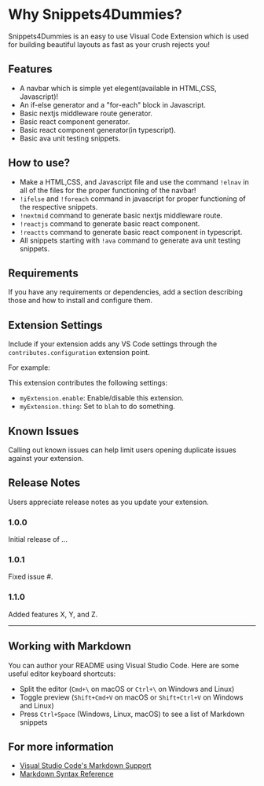 # Why Snippets4Dummies?

Snippets4Dummies is an easy to use Visual Code Extension which is used for building beautiful layouts as fast as your crush rejects you!

## Features

- A navbar which is simple yet elegent(available in HTML,CSS, Javascript)!
- An if-else generator and a "for-each" block in Javascript.
- Basic nextjs middleware route generator.
- Basic react component generator.
- Basic react component generator(in typescript).
- Basic ava unit testing snippets.

## How to use?

- Make a HTML,CSS, and Javascript file and use the command `!elnav` in all of the files for the proper functioning of the navbar!
- `!ifelse` and `!foreach` command in javascript for proper functioning of the respective snippets.
- `!nextmid` command to generate basic nextjs middleware route.
- `!reactjs` command to generate basic react component.
- `!reactts` command to generate basic react component in typescript.
- All snippets starting with `!ava` command to generate ava unit testing snippets.

## Requirements

If you have any requirements or dependencies, add a section describing those and how to install and configure them.

## Extension Settings

Include if your extension adds any VS Code settings through the `contributes.configuration` extension point.

For example:

This extension contributes the following settings:

- `myExtension.enable`: Enable/disable this extension.
- `myExtension.thing`: Set to `blah` to do something.

## Known Issues

Calling out known issues can help limit users opening duplicate issues against your extension.

## Release Notes

Users appreciate release notes as you update your extension.

### 1.0.0

Initial release of ...

### 1.0.1

Fixed issue #.

### 1.1.0

Added features X, Y, and Z.

---

## Working with Markdown

You can author your README using Visual Studio Code. Here are some useful editor keyboard shortcuts:

- Split the editor (`Cmd+\` on macOS or `Ctrl+\` on Windows and Linux)
- Toggle preview (`Shift+Cmd+V` on macOS or `Shift+Ctrl+V` on Windows and Linux)
- Press `Ctrl+Space` (Windows, Linux, macOS) to see a list of Markdown snippets

## For more information

- [Visual Studio Code's Markdown Support](http://code.visualstudio.com/docs/languages/markdown)
- [Markdown Syntax Reference](https://help.github.com/articles/markdown-basics/)
